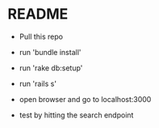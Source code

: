 # README

* Pull this repo

* run 'bundle install'

* run 'rake db:setup'

* run 'rails s'

* open browser and go to localhost:3000

* test by hitting the search endpoint
